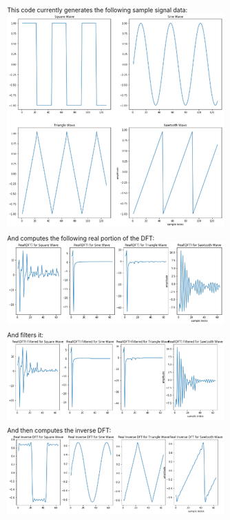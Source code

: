 This code currently generates the following sample signal data:
![Audio Data](/dsp_test/audio_samples.png)

And computes the following real portion of the DFT:
![Real DFT](/dsp_test/DFT_real.png)

And filters it:
![Real DFT_filtered](/dsp_test/DFT_real_filtered.png)

And then computes the inverse DFT:
![Inverse DFT](/dsp_test/IDFT_real.png)

